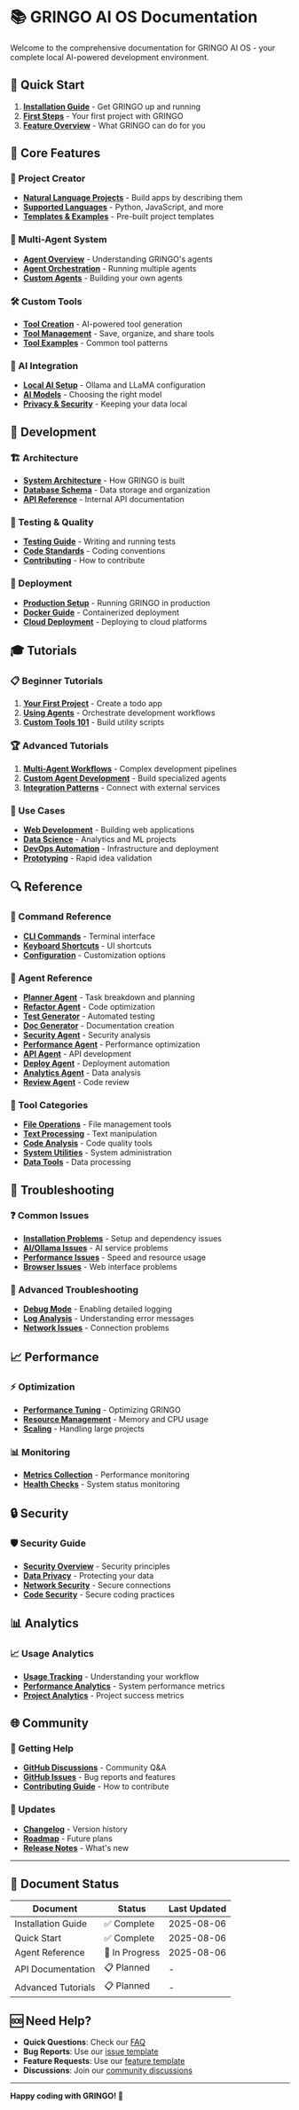 # 📚 GRINGO AI OS Documentation

Welcome to the comprehensive documentation for GRINGO AI OS - your complete local AI-powered development environment.

## 🚀 Quick Start

1. **[Installation Guide](installation.md)** - Get GRINGO up and running
2. **[First Steps](quickstart.md)** - Your first project with GRINGO
3. **[Feature Overview](features.md)** - What GRINGO can do for you

## 🎯 Core Features

### 🔧 Project Creator
- **[Natural Language Projects](project-creator.md)** - Build apps by describing them
- **[Supported Languages](languages.md)** - Python, JavaScript, and more
- **[Templates & Examples](templates.md)** - Pre-built project templates

### 🤖 Multi-Agent System
- **[Agent Overview](agents/overview.md)** - Understanding GRINGO's agents
- **[Agent Orchestration](agents/orchestration.md)** - Running multiple agents
- **[Custom Agents](agents/custom.md)** - Building your own agents

### 🛠️ Custom Tools
- **[Tool Creation](tools/creation.md)** - AI-powered tool generation
- **[Tool Management](tools/management.md)** - Save, organize, and share tools
- **[Tool Examples](tools/examples.md)** - Common tool patterns

### 💬 AI Integration
- **[Local AI Setup](ai/setup.md)** - Ollama and LLaMA configuration
- **[AI Models](ai/models.md)** - Choosing the right model
- **[Privacy & Security](ai/privacy.md)** - Keeping your data local

## 🔧 Development

### 🏗️ Architecture
- **[System Architecture](dev/architecture.md)** - How GRINGO is built
- **[Database Schema](dev/database.md)** - Data storage and organization
- **[API Reference](dev/api.md)** - Internal API documentation

### 🧪 Testing & Quality
- **[Testing Guide](dev/testing.md)** - Writing and running tests
- **[Code Standards](dev/standards.md)** - Coding conventions
- **[Contributing](../CONTRIBUTING.md)** - How to contribute

### 🚀 Deployment
- **[Production Setup](deploy/production.md)** - Running GRINGO in production
- **[Docker Guide](deploy/docker.md)** - Containerized deployment
- **[Cloud Deployment](deploy/cloud.md)** - Deploying to cloud platforms

## 🎓 Tutorials

### 📋 Beginner Tutorials
1. **[Your First Project](tutorials/first-project.md)** - Create a todo app
2. **[Using Agents](tutorials/using-agents.md)** - Orchestrate development workflows
3. **[Custom Tools 101](tutorials/custom-tools.md)** - Build utility scripts

### 🏆 Advanced Tutorials
1. **[Multi-Agent Workflows](tutorials/advanced-agents.md)** - Complex development pipelines
2. **[Custom Agent Development](tutorials/agent-development.md)** - Build specialized agents
3. **[Integration Patterns](tutorials/integrations.md)** - Connect with external services

### 🎯 Use Cases
- **[Web Development](use-cases/web-dev.md)** - Building web applications
- **[Data Science](use-cases/data-science.md)** - Analytics and ML projects
- **[DevOps Automation](use-cases/devops.md)** - Infrastructure and deployment
- **[Prototyping](use-cases/prototyping.md)** - Rapid idea validation

## 🔍 Reference

### 📖 Command Reference
- **[CLI Commands](reference/cli.md)** - Terminal interface
- **[Keyboard Shortcuts](reference/shortcuts.md)** - UI shortcuts
- **[Configuration](reference/config.md)** - Customization options

### 🤖 Agent Reference
- **[Planner Agent](reference/agents/planner.md)** - Task breakdown and planning
- **[Refactor Agent](reference/agents/refactor.md)** - Code optimization
- **[Test Generator](reference/agents/test-generator.md)** - Automated testing
- **[Doc Generator](reference/agents/doc-generator.md)** - Documentation creation
- **[Security Agent](reference/agents/security.md)** - Security analysis
- **[Performance Agent](reference/agents/performance.md)** - Performance optimization
- **[API Agent](reference/agents/api.md)** - API development
- **[Deploy Agent](reference/agents/deploy.md)** - Deployment automation
- **[Analytics Agent](reference/agents/analytics.md)** - Data analysis
- **[Review Agent](reference/agents/review.md)** - Code review

### 🔧 Tool Categories
- **[File Operations](reference/tools/file-ops.md)** - File management tools
- **[Text Processing](reference/tools/text-processing.md)** - Text manipulation
- **[Code Analysis](reference/tools/code-analysis.md)** - Code quality tools
- **[System Utilities](reference/tools/system-utils.md)** - System administration
- **[Data Tools](reference/tools/data-tools.md)** - Data processing

## 🐛 Troubleshooting

### ❓ Common Issues
- **[Installation Problems](troubleshooting/installation.md)** - Setup and dependency issues
- **[AI/Ollama Issues](troubleshooting/ai.md)** - AI service problems
- **[Performance Issues](troubleshooting/performance.md)** - Speed and resource usage
- **[Browser Issues](troubleshooting/browser.md)** - Web interface problems

### 🔧 Advanced Troubleshooting
- **[Debug Mode](troubleshooting/debug.md)** - Enabling detailed logging
- **[Log Analysis](troubleshooting/logs.md)** - Understanding error messages
- **[Network Issues](troubleshooting/network.md)** - Connection problems

## 📈 Performance

### ⚡ Optimization
- **[Performance Tuning](performance/tuning.md)** - Optimizing GRINGO
- **[Resource Management](performance/resources.md)** - Memory and CPU usage
- **[Scaling](performance/scaling.md)** - Handling large projects

### 📊 Monitoring
- **[Metrics Collection](performance/metrics.md)** - Performance monitoring
- **[Health Checks](performance/health.md)** - System status monitoring

## 🔒 Security

### 🛡️ Security Guide
- **[Security Overview](security/overview.md)** - Security principles
- **[Data Privacy](security/privacy.md)** - Protecting your data
- **[Network Security](security/network.md)** - Secure connections
- **[Code Security](security/code.md)** - Secure coding practices

## 📊 Analytics

### 📈 Usage Analytics
- **[Usage Tracking](analytics/usage.md)** - Understanding your workflow
- **[Performance Analytics](analytics/performance.md)** - System performance metrics
- **[Project Analytics](analytics/projects.md)** - Project success metrics

## 🌐 Community

### 🤝 Getting Help
- **[GitHub Discussions](https://github.com/yourusername/gringo-ai-os/discussions)** - Community Q&A
- **[GitHub Issues](https://github.com/yourusername/gringo-ai-os/issues)** - Bug reports and features
- **[Contributing Guide](../CONTRIBUTING.md)** - How to contribute

### 📢 Updates
- **[Changelog](../CHANGELOG.md)** - Version history
- **[Roadmap](roadmap.md)** - Future plans
- **[Release Notes](releases.md)** - What's new

---

## 📝 Document Status

| Document | Status | Last Updated |
|----------|--------|--------------|
| Installation Guide | ✅ Complete | 2025-08-06 |
| Quick Start | ✅ Complete | 2025-08-06 |
| Agent Reference | 🚧 In Progress | 2025-08-06 |
| API Documentation | 📋 Planned | - |
| Advanced Tutorials | 📋 Planned | - |

## 🆘 Need Help?

- **Quick Questions**: Check our [FAQ](faq.md)
- **Bug Reports**: Use our [issue template](https://github.com/yourusername/gringo-ai-os/issues/new?template=bug_report.md)
- **Feature Requests**: Use our [feature template](https://github.com/yourusername/gringo-ai-os/issues/new?template=feature_request.md)
- **Discussions**: Join our [community discussions](https://github.com/yourusername/gringo-ai-os/discussions)

---

**Happy coding with GRINGO! 🚀**
